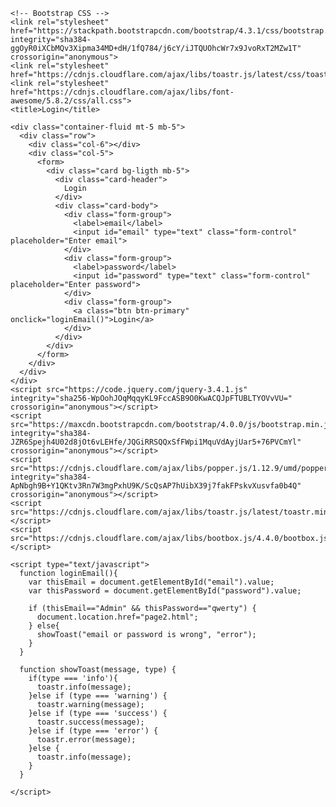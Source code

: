 <html lang="en">
  <head>
    <!-- Required meta tags -->
    <meta charset="utf-8">
    <meta name="viewport" content="width=device-width, initial-scale=1, shrink-to-fit=no">

    <!-- Bootstrap CSS -->
    <link rel="stylesheet" href="https://stackpath.bootstrapcdn.com/bootstrap/4.3.1/css/bootstrap.min.css" integrity="sha384-ggOyR0iXCbMQv3Xipma34MD+dH/1fQ784/j6cY/iJTQUOhcWr7x9JvoRxT2MZw1T" crossorigin="anonymous">
    <link rel="stylesheet" href="https://cdnjs.cloudflare.com/ajax/libs/toastr.js/latest/css/toastr.css">
    <link rel="stylesheet" href="https://cdnjs.cloudflare.com/ajax/libs/font-awesome/5.8.2/css/all.css">
    <title>Login</title>
  </head>
<style>
body {
  background-image: url('background1.jpg');
  background-repeat: no-repeat;
  background-attachment: fixed;  
  background-size: cover;
}
</style>
  <body>

    <div class="container-fluid mt-5 mb-5">
      <div class="row">
        <div class="col-6"></div>
        <div class="col-5">
          <form>
            <div class="card bg-ligth mb-5">
              <div class="card-header">
                Login
              </div>
              <div class="card-body">
                <div class="form-group">
                  <label>email</label>  
                  <input id="email" type="text" class="form-control" placeholder="Enter email">
                </div>
                <div class="form-group">
                  <label>password</label>  
                  <input id="password" type="text" class="form-control" placeholder="Enter password">
                </div>
                <div class="form-group">
                  <a class="btn btn-primary" onclick="loginEmail()">Login</a>
                </div>
              </div>              
            </div>  
          </form>
        </div>
      </div>
    </div>
    <script src="https://code.jquery.com/jquery-3.4.1.js" integrity="sha256-WpOohJOqMqqyKL9FccASB9O0KwACQJpFTUBLTYOVvVU=" crossorigin="anonymous"></script>
    <script src="https://maxcdn.bootstrapcdn.com/bootstrap/4.0.0/js/bootstrap.min.js" integrity="sha384-JZR6Spejh4U02d8jOt6vLEHfe/JQGiRRSQQxSfFWpi1MquVdAyjUar5+76PVCmYl" crossorigin="anonymous"></script>
    <script src="https://cdnjs.cloudflare.com/ajax/libs/popper.js/1.12.9/umd/popper.min.js" integrity="sha384-ApNbgh9B+Y1QKtv3Rn7W3mgPxhU9K/ScQsAP7hUibX39j7fakFPskvXusvfa0b4Q" crossorigin="anonymous"></script>
    <script src="https://cdnjs.cloudflare.com/ajax/libs/toastr.js/latest/toastr.min.js"></script>
    <script src="https://cdnjs.cloudflare.com/ajax/libs/bootbox.js/4.4.0/bootbox.js"></script>

    <script type="text/javascript">  
      function loginEmail(){
        var thisEmail = document.getElementById("email").value;
        var thisPassword = document.getElementById("password").value;

        if (thisEmail=="Admin" && thisPassword=="qwerty") {
          document.location.href="page2.html";
        } else{
          showToast("email or password is wrong", "error");
        }
      }

      function showToast(message, type) {
        if(type === 'info'){
          toastr.info(message);
        }else if (type === 'warning') {
          toastr.warning(message);
        }else if (type === 'success') {
          toastr.success(message);
        }else if (type === 'error') {
          toastr.error(message);
        }else {
          toastr.info(message);
        }
      }

    </script>
  </body>
</html>
